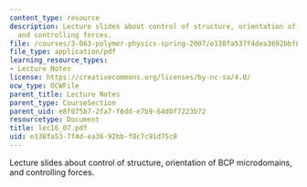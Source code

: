```yaml
---
content_type: resource
description: Lecture slides about control of structure, orientation of BCP microdomains,
  and controlling forces.
file: /courses/3-063-polymer-physics-spring-2007/e138fa537f4dea3692bbf8c7c91d75c8_lec16_07.pdf
file_type: application/pdf
learning_resource_types:
- Lecture Notes
license: https://creativecommons.org/licenses/by-nc-sa/4.0/
ocw_type: OCWFile
parent_title: Lecture Notes
parent_type: CourseSection
parent_uid: e8f075b7-2fa7-f6dd-e7b9-64d0f7223b72
resourcetype: Document
title: lec16_07.pdf
uid: e138fa53-7f4d-ea36-92bb-f8c7c91d75c8
---
```

Lecture slides about control of structure, orientation of BCP microdomains, and controlling forces.
